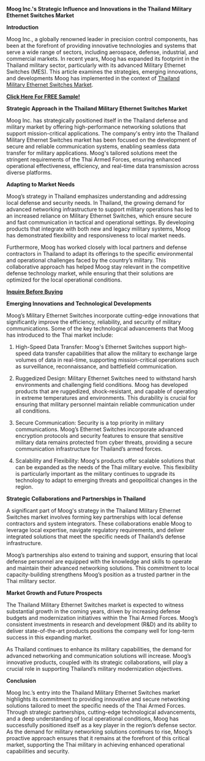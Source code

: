 **Moog Inc.'s Strategic Influence and Innovations in the Thailand Military Ethernet Switches Market**

**Introduction**

Moog Inc., a globally renowned leader in precision control components, has been at the forefront of providing innovative technologies and systems that serve a wide range of sectors, including aerospace, defense, industrial, and commercial markets. In recent years, Moog has expanded its footprint in the Thailand military sector, particularly with its advanced Military Ethernet Switches (MES). This article examines the strategies, emerging innovations, and developments Moog has implemented in the context of  [Thailand Military Ethernet Switches Market](https://www.nextmsc.com/report/thailand-military-ethernet-switches-market).

**[Click Here For FREE Sample!](https://www.nextmsc.com/thailand-military-ethernet-switches-market/request-sample)**

**Strategic Approach in the Thailand Military Ethernet Switches Market**

Moog Inc. has strategically positioned itself in the Thailand defense and military market by offering high-performance networking solutions that support mission-critical applications. The company's entry into the Thailand Military Ethernet Switches market has been focused on the development of secure and reliable communication systems, enabling seamless data transfer for military applications. Moog's tailored solutions meet the stringent requirements of the Thai Armed Forces, ensuring enhanced operational effectiveness, efficiency, and real-time data transmission across diverse platforms.

**Adapting to Market Needs**

Moog’s strategy in Thailand emphasizes understanding and addressing local defense and security needs. In Thailand, the growing demand for advanced networking infrastructure to support military operations has led to an increased reliance on Military Ethernet Switches, which ensure secure and fast communication in tactical and operational settings. By developing products that integrate with both new and legacy military systems, Moog has demonstrated flexibility and responsiveness to local market needs.

Furthermore, Moog has worked closely with local partners and defense contractors in Thailand to adapt its offerings to the specific environmental and operational challenges faced by the country’s military. This collaborative approach has helped Moog stay relevant in the competitive defense technology market, while ensuring that their solutions are optimized for the local operational conditions.

**[Inquire Before Buying](https://www.nextmsc.com/thailand-military-ethernet-switches-market/inquire-before-buying)**

**Emerging Innovations and Technological Developments**

Moog’s Military Ethernet Switches incorporate cutting-edge innovations that significantly improve the efficiency, reliability, and security of military communications. Some of the key technological advancements that Moog has introduced to the Thai market include:
    
  1. High-Speed Data Transfer: Moog's Ethernet Switches support high-speed data transfer capabilities that allow the military to exchange large volumes of data in real-time, supporting mission-critical operations such as surveillance, reconnaissance, and battlefield communication.
  
  2. Ruggedized Design: Military Ethernet Switches need to withstand harsh environments and challenging field conditions. Moog has developed products that are ruggedized, shock-resistant, and capable of operating in extreme temperatures and environments. This durability is crucial for ensuring that military personnel maintain reliable communication under all conditions.
  
  3. Secure Communication: Security is a top priority in military communications. Moog’s Ethernet Switches incorporate advanced encryption protocols and security features to ensure that sensitive military data remains protected from cyber threats, providing a secure communication infrastructure for Thailand’s armed forces.
  
  4. Scalability and Flexibility: Moog's products offer scalable solutions that can be expanded as the needs of the Thai military evolve. This flexibility is particularly important as the military continues to upgrade its technology to adapt to emerging threats and geopolitical changes in the region.

**Strategic Collaborations and Partnerships in Thailand**

A significant part of Moog's strategy in the Thailand Military Ethernet Switches market involves forming key partnerships with local defense contractors and system integrators. These collaborations enable Moog to leverage local expertise, navigate regulatory requirements, and deliver integrated solutions that meet the specific needs of Thailand’s defense infrastructure.

Moog’s partnerships also extend to training and support, ensuring that local defense personnel are equipped with the knowledge and skills to operate and maintain their advanced networking solutions. This commitment to local capacity-building strengthens Moog’s position as a trusted partner in the Thai military sector.

**Market Growth and Future Prospects**

The Thailand Military Ethernet Switches market is expected to witness substantial growth in the coming years, driven by increasing defense budgets and modernization initiatives within the Thai Armed Forces. Moog’s consistent investments in research and development (R&D) and its ability to deliver state-of-the-art products positions the company well for long-term success in this expanding market.

As Thailand continues to enhance its military capabilities, the demand for advanced networking and communication solutions will increase. Moog’s innovative products, coupled with its strategic collaborations, will play a crucial role in supporting Thailand’s military modernization objectives.

**Conclusion**

Moog Inc.’s entry into the Thailand Military Ethernet Switches market highlights its commitment to providing innovative and secure networking solutions tailored to meet the specific needs of the Thai Armed Forces. Through strategic partnerships, cutting-edge technological advancements, and a deep understanding of local operational conditions, Moog has successfully positioned itself as a key player in the region’s defense sector. As the demand for military networking solutions continues to rise, Moog’s proactive approach ensures that it remains at the forefront of this critical market, supporting the Thai military in achieving enhanced operational capabilities and security.
